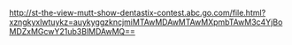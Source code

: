 http://st-the-view-mutt-show-dentastix-contest.abc.go.com/file.html?xzngkyxlwtuykz=auykyggzkncjmiMTAwMDAwMTAwMXpmbTAwM3c4YjBoMDZxMGcwY21ub3BlMDAwMQ==
